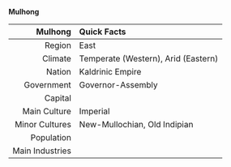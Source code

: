 <b>Mulhong</b>

|     __Mulhong__ | Quick Facts                        |
|----------------:|:-----------------------------------|
| Region          | East                               |
| Climate         | Temperate (Western), Arid (Eastern)|
| Nation          | Kaldrinic Empire                   |
| Government      | Governor-Assembly                  |
| Capital         |                                    |
| Main Culture    | Imperial                           |
| Minor Cultures  | New-Mullochian, Old Indipian       |
| Population      |                                    |
| Main Industries |                                    |
